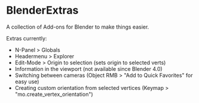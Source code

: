 # BlenderExtras
A collection of Add-ons for Blender to make things easier.

Extras currently:
* N-Panel > Globals
* Headermenu > Explorer
* Edit-Mode > Origin to selection (sets origin to selected verts)
* Information in the viewport (not available since Blender 4.0)
* Switching between cameras (Object RMB > "Add to Quick Favorites" for easy use)
* Creating custom orientation from selected vertices (Keymap > "mo.create_vertex_orientation")
